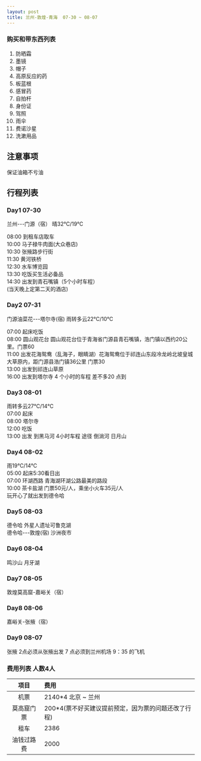 ```yaml
---
layout: post
title: 兰州-敦煌-青海  07-30 ~ 08-07
---
```




### 购买和带东西列表

 1.  防晒霜
 2.  墨镜
 3.  帽子
 4.  高原反应的药
 5.  板蓝根
 6.  感冒药
 7.  自拍杆
 8.  身份证
 9.  驾照
 10. 雨伞
 11. 费诺沙星
 12. 洗漱用品

## 注意事项

保证油箱不亏油

##  行程列表

### Day1   07-30

兰州---门源（宿）    晴32℃/19℃

08:00 到租车店取车  
10:00 马子禄牛肉面(大众巷店)  
10:30 张掖路步行街  
11:30 黄河铁桥  
12:30 水车博览园  
13:30 吃饭买生活必备品  
14:30 出发到青石嘴镇（5个小时车程）  
(当天晚上定第二天的酒店)  

###  Day2  07-31

门源油菜花---塔尔寺(宿) 雨转多云22℃/10℃   

07:00 起床吃饭  
08:00 圆山观花台 圆山观花台位于青海省门源县青石嘴镇，浩门镇以西约20公里。门票60  
11:00 出发花海鸳鸯（乱海子，眼睛湖）花海鸳鸯位于祁连山东段冷龙岭北坡皇城大草原内，距门源县浩门镇36公里 门票30  
13:00 出发到祁连山草原  
16:00 出发到塔尔寺 4 个小时的车程  差不多20 点到   

###  Day3  08-01


雨转多云27℃/14℃  
07:00 起床  
08:00 塔尔寺  
12:00 吃饭  
13:00 出发  到黑马河  4小时车程 途径 倒淌河 日月山  

###  Day4  08-02

雨19℃/14℃  
05:00  起床5:30看日出  
07:00  环湖西路 青海湖环湖公路最美的路段  
10:00  茶卡盐湖  门票50元/人，乘坐小火车35元/人  
玩开心了就出发到德令哈  

###  Day5  08-03


德令哈 外星人遗址可鲁克湖  
德令哈---敦煌(宿)
沙洲夜市

###  Day6  08-04

鸣沙山  月牙湖  

### Day7   08-05

敦煌莫高窟-嘉峪关（宿）

### Day8   08-06

嘉峪关-张掖（宿）

###  Day9  08-07
 
张掖 2点必须从张掖出发 7 点必须到兰州机场 9：35 的飞机

    
### 费用列表 人数4人

| 项目 | 费用 |
|:-:|:-|
| 机票 | 2140*4 北京 ~ 兰州 |
| 莫高窟门票 | 200*4(票不好买建议提前预定，因为票的问题还改了行程) |
| 租车 | 2386 |
| 油钱过路费 | 2000 |






